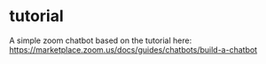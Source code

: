 # tutorial
A simple zoom chatbot based on the tutorial here: https://marketplace.zoom.us/docs/guides/chatbots/build-a-chatbot
